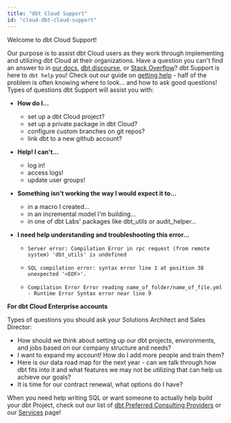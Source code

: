 ```yaml
---
title: "dbt Cloud Support"
id: "cloud-dbt-cloud-support"
---
```


Welcome to dbt Cloud Support!

Our purpose is to assist dbt Cloud users as they work through implementing and utilizing dbt Cloud at their organizations. Have a question you can't find an answer to in [our docs](https://docs.getdbt.com/), [dbt discourse](https://discourse.getdbt.com/), or [Stack Overflow](https://stackoverflow.com/questions/tagged/dbt)? dbt Support is here to `dbt help` you!
Check out our guide on [getting help](https://docs.getdbt.com/guides/legacy/getting-help) - half of the problem is often knowing where to look... and how to ask good questions!
Types of questions dbt Support will assist you with:
- **How do I...**
    - set up a dbt Cloud project?
    - set up a private package in dbt Cloud?
    - configure custom branches on git repos?
    - link dbt to a new github account?
- **Help! I can't...**
    - log in!
    - access logs!
    - update user groups!
- **Something isn't working the way I would expect it to...**
    - in a macro I created...
    - in an incremental model I'm building...
    - in one of dbt Labs' packages like dbt_utils or audit_helper...
- **I need help understanding and troubleshooting this error...**

    - `Server error: Compilation Error in rpc request (from remote system)
    'dbt_utils' is undefined`

    - `SQL compilation error: syntax error line 1 at position 38 unexpected '<EOF>'.`

    - `Compilation Error Error reading name_of_folder/name_of_file.yml - Runtime Error Syntax
        error near line 9`


**For dbt Cloud Enterprise accounts**

Types of questions you should ask your Solutions Architect and Sales Director:
- How should we think about setting up our dbt projects, environments, and jobs based on our company structure and needs?
- I want to expand my account! How do I add more people and train them?
- Here is our data road map for the next year - can we talk through how dbt fits into it and what features we may not be utilizing that can help us achieve our goals?
- It is time for our contract renewal, what options do I have?


When you need help writing SQL or want someone to actually help build your dbt Project, check out our list of [dbt Preferred Consulting Providers](https://www.getdbt.com/ecosystem/) or our [Services](https://www.fishtownanalytics.com/professional-services/) page!
